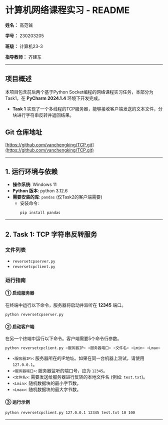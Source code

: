 # 计算机网络课程实习 - README

**姓名：** 高范铖  

**学号：** 230203205  

**班级：** 计算机23-3  

**指导教师：** 齐建东  


-----

## 项目概述

本项目包含前后两个基于Python Socket编程的网络课程实习任务，本部分为Task1，在 **PyCharm 2024.1.4** 环境下开发完成。

  * **Task 1** 实现了一个多线程的TCP服务器，能够接收客户端发送的文本文件，分块进行字符串反转并返回结果。

## Git 仓库地址

[https://github.com/vanchengking/TCP.git](https://github.com/vanchengking/TCP.git)

-----

## 1\. 运行环境与依赖

  * **操作系统**:  Windows 11
  * **Python 版本**: python 3.12.6
  * **需要安装的库**: `pandas` (仅Task2的客户端需要)
      * 安装命令:
        ```bash
        pip install pandas
        ```

-----

## 2\. Task 1: TCP 字符串反转服务

### 文件列表

  * `reversetcpserver.py`
  * `reversetcpclient.py`

### 运行指南

#### ① 启动服务器

在终端中运行以下命令，服务器将启动并监听在 **12345** 端口。

```bash
python reversetcpserver.py
```

#### ② 启动客户端

在另一个终端中运行以下命令。客户端需要5个命令行参数。

```bash
python reversetcpclient.py <服务器IP> <服务器端口> <文件名> <Lmin> <Lmax>
```

  * `<服务器IP>`: 服务器所在的IP地址。如果在同一台机器上测试，请使用 `127.0.0.1`。
  * `<服务器端口>`: 服务器监听的端口号，应为 `12345`。
  * `<文件名>`: 需要发送给服务器进行反转的本地文件名 (例如: `test.txt`)。
  * `<Lmin>`: 随机数据块的最小字节数。
  * `<Lmax>`: 随机数据块的最大字节数。

#### ③ 运行示例

```bash
python reversetcpclient.py 127.0.0.1 12345 test.txt 10 100
```

-----

